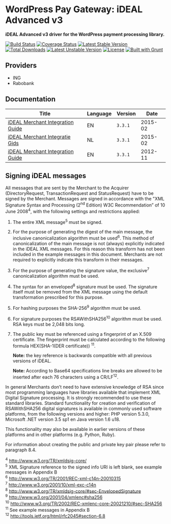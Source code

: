 # WordPress Pay Gateway: iDEAL Advanced v3

**iDEAL Advanced v3 driver for the WordPress payment processing library.**

[![Build Status](https://travis-ci.org/wp-pay-gateways/ideal-advanced-v3.svg?branch=develop)](https://travis-ci.org/wp-pay-gateways/ideal-advanced-v3)
[![Coverage Status](https://coveralls.io/repos/wp-pay-gateways/ideal-advanced-v3/badge.svg?branch=master&service=github)](https://coveralls.io/github/wp-pay-gateways/ideal-advanced-v3?branch=master)
[![Latest Stable Version](https://poser.pugx.org/wp-pay-gateways/ideal-advanced-v3/v/stable.svg)](https://packagist.org/packages/wp-pay-gateways/ideal-advanced-v3)
[![Total Downloads](https://poser.pugx.org/wp-pay-gateways/ideal-advanced-v3/downloads.svg)](https://packagist.org/packages/wp-pay-gateways/ideal-advanced-v3)
[![Latest Unstable Version](https://poser.pugx.org/wp-pay-gateways/ideal-advanced-v3/v/unstable.svg)](https://packagist.org/packages/wp-pay-gateways/ideal-advanced-v3)
[![License](https://poser.pugx.org/wp-pay-gateways/ideal-advanced-v3/license.svg)](https://packagist.org/packages/wp-pay-gateways/ideal-advanced-v3)
[![Built with Grunt](https://cdn.gruntjs.com/builtwith.png)](http://gruntjs.com/)

## Providers

*	ING
*	Rabobank

## Documentation

| Title                                               | Language | Version | Date    |
| --------------------------------------------------- | -------- | ------- | ------- |
| [iDEAL Merchant Integration Guide][doc-en-feb-2015] | EN       | `3.3.1` | 2015-02 |
| [iDEAL Merchant Integratie Gids][doc-nl-feb-2015]   | NL       | `3.3.1` | 2015-02 |
| [iDEAL Merchant Integration Guide][doc-en-nov-2012] | EN       | `3.3.1` | 2012-11 |

[doc-en-feb-2015]: https://www.pronamic.eu/wp-content/uploads/sites/2/2016/06/Merchant-Integration-Guide-v3-3-1-ENG-February-2015.pdf
[doc-nl-feb-2015]: https://www.pronamic.eu/wp-content/uploads/sites/2/2016/06/iDEAL-Merchant-Integratie-Gids-v3-3-1-NL-Februari-2015.pdf
[doc-en-nov-2012]: https://www.pronamic.nl/wp-content/uploads/2012/12/iDEAL-Merchant-Integration-Guide-ENG-v3.3.1.pdf

## Signing iDEAL messages

All messages that are sent by the Merchant to the Acquirer (DirectoryRequest,
TransactionRequest and StatusRequest) have to be signed by the Merchant. Messages are
signed in accordance with the "XML Signature Syntax and Processing (2<sup>nd</sup> Edition) W3C
Recommendation” of 10 June 2008<sup>4</sup>, with the following settings and restrictions applied:

1.	The entire XML message<sup>5</sup> must be signed.

2.	For the purpose of generating the digest of the main message, the inclusive canonicalization algorithm must be used<sup>6</sup>. This method of canonicalization of the main message is not (always) explicitly indicated in the
iDEAL XML messages. For this reason this transform has not been included in the example
messages in this document. Merchants are not required to explicitly indicate this transform in
their messages.

3.	For the purpose of generating the signature value, the exclusive<sup>7</sup> canonicalization algorithm must be used.

4.	The syntax for an enveloped<sup>8</sup> signature must be used. The signature itself must be removed
	from the XML message using the default transformation prescribed for this purpose.

5.	For hashing purposes the SHA-256<sup>9</sup> algorithm must be used.

6.	For signature purposes the RSAWithSHA256<sup>10</sup> algorithm must be used. RSA keys must be 2,048 bits long.

7.	The public key must be referenced using a fingerprint of an X.509 certificate. The fingerprint
	must be calculated according to the following formula HEX(SHA-1(DER certificate)) <sup>11</sup>.

	**Note:** the key reference is backwards compatible with all previous versions of iDEAL.

	**Note:** According to Base64 specifications line breaks are allowed to be inserted after each
	76 characters using a CR/LF<sup>12</sup>.

In general Merchants don’t need to have extensive knowledge of RSA since most programming
languages have libraries available that implement XML Digital Signature processing. It is strongly
recommended to use these standard libraries. Standard functionality for creation and verification
of RSAWithSHA256 digital signatures is available in commonly used software platforms, from the
following versions and higher: PHP version 5.3.0, Microsoft .NET version 3.5 sp1 en Java version
1.6 u18.

This functionality may also be available in earlier versions of these platforms and in other
platforms (e.g. Python, Ruby).

For information about creating the public and private key pair please refer to paragraph 8.4. 

<sup>4</sup> http://www.w3.org/TR/xmldsig-core/  
<sup>5</sup> XML Signature reference to the signed info URI is left blank, see example messages in Appendix B  
<sup>6</sup> http://www.w3.org/TR/2001/REC-xml-c14n-20010315  
<sup>7</sup> http://www.w3.org/2001/10/xml-exc-c14n  
<sup>8</sup> http://www.w3.org/TR/xmldsig-core/#sec-EnvelopedSignature  
<sup>9</sup> http://www.w3.org/2001/04/xmlenc#sha256  
<sup>10</sup> http://www.w3.org/TR/2002/REC-xmlenc-core-20021210/#sec-SHA256  
<sup>11</sup> See example messages in Appendix B  
<sup>12</sup> http://tools.ietf.org/html/rfc2045#section-6.8  

